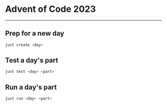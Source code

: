 # Advent of Code 2023

---

## Prep for a new day

```sh
just create <day>
```

## Test a day's part

```sh
just test <day> <part>
```

## Run a day's part

```sh
just run <day> <part>
```
